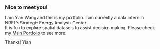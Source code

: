 ### Nice to meet you!

I am Yian Wang and this is my portfolio. I am currently a data intern in NREL’s Strategic Energy Analysis Center.  
It is fun to explore spatial datasets to assist decision making. Please check my [Main Portfolio](https://annisann666.github.io/) to see more. 

Thanks! Yian
